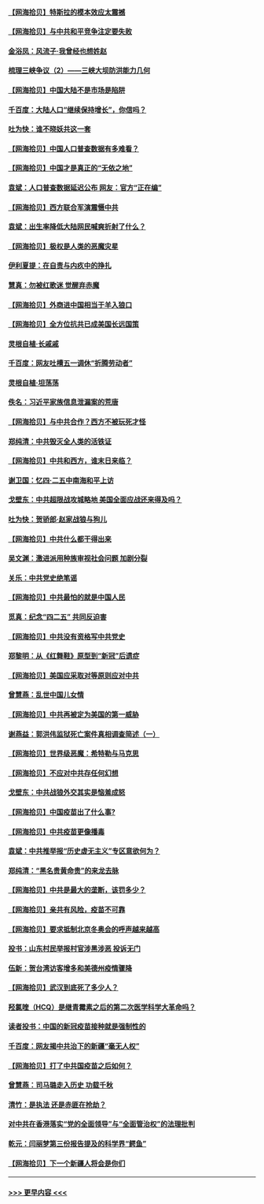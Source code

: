 #### [【网海拾贝】特斯拉的模本效应太震撼](../pages/nsc993/n12925626.md?t=05060551) 
#### [【网海拾贝】与中共和平竞争注定要失败](../pages/nsc993/n12923326.md?t=05060551) 
#### [金浴凤：风流子‧我曾经也想姓赵](../pages/nsc993/n12920911.md?t=05060551) 
#### [梳理三峡争议（2）——三峡大坝防洪能力几何](../pages/nsc993/n12920173.md?t=05060551) 
#### [【网海拾贝】中国大陆不是市场是陷阱](../pages/nsc993/n12920143.md?t=05060551) 
#### [千百度：大陆人口“继续保持增长”，你信吗？](../pages/nsc993/n12918946.md?t=05060551) 
#### [吐为快：谁不晓妖共这一套](../pages/nsc993/n12918941.md?t=05060551) 
#### [【网海拾贝】中国人口普查数据有多难看？](../pages/nsc993/n12917822.md?t=05060551) 
#### [【网海拾贝】中国才是真正的“无依之地”](../pages/nsc993/n12915845.md?t=05060551) 
#### [袁斌：人口普查数据延迟公布 网友：官方“正在编”](../pages/nsc993/n12915748.md?t=05060551) 
#### [【网海拾贝】西方联合军演震慑中共](../pages/nsc993/n12913466.md?t=05060551) 
#### [袁斌：出生率降低大陆网民喊爽折射了什么？](../pages/nsc993/n12913365.md?t=05060551) 
#### [【网海拾贝】极权是人类的恶魔灾星](../pages/nsc993/n12910697.md?t=05060551) 
#### [伊利夏提：在自责与内疚中的挣扎](../pages/nsc993/n12910493.md?t=05060551) 
#### [慧真：勿被红歌迷 觉醒弃赤魔](../pages/nsc993/n12910485.md?t=05060551) 
#### [【网海拾贝】外商进中国相当于羊入狼口](../pages/nsc993/n12908274.md?t=05060551) 
#### [【网海拾贝】全方位抗共已成美国长远国策](../pages/nsc993/n12906878.md?t=05060551) 
#### [灵根自植‧长戚戚](../pages/nsc993/n12905585.md?t=05060551) 
#### [千百度：网友吐槽五一调休“折腾劳动者”](../pages/nsc993/n12905934.md?t=05060551) 
#### [灵根自植‧坦荡荡](../pages/nsc993/n12905562.md?t=05060551) 
#### [佚名：习近平家族信息泄漏案的荒唐](../pages/nsc993/n12904705.md?t=05060551) 
#### [【网海拾贝】与中共合作？西方不被玩死才怪](../pages/nsc993/n12903873.md?t=05060551) 
#### [郑纯清：中共毁灭全人类的活铁证](../pages/nsc993/n12903785.md?t=05060551) 
#### [【网海拾贝】中共和西方，谁末日来临？](../pages/nsc993/n12903482.md?t=05060551) 
#### [谢卫国：忆四‧二五中南海和平上访](../pages/nsc993/n12902192.md?t=05060551) 
#### [戈壁东：中共超限战攻城略地 美国全面应战还来得及吗？](../pages/nsc993/n12902297.md?t=05060551) 
#### [吐为快：贺骄郎‧赵家战狼与狗儿](../pages/nsc993/n12902280.md?t=05060551) 
#### [【网海拾贝】中共什么都干得出来](../pages/nsc993/n12897500.md?t=05060551) 
#### [吴文渊：激进派用种族审视社会问题 加剧分裂](../pages/nsc993/n12893881.md?t=05060551) 
#### [关乐：中共党史绝笔谣](../pages/nsc993/n12897270.md?t=05060551) 
#### [【网海拾贝】中共最怕的就是中国人民](../pages/nsc993/n12894705.md?t=05060551) 
#### [觅真：纪念“四二五” 共同反迫害](../pages/nsc993/n12894553.md?t=05060551) 
#### [【网海拾贝】中共没有资格写中共党史](../pages/nsc993/n12892231.md?t=05060551) 
#### [郑黎明：从《红舞鞋》原型到“新冠”后遗症](../pages/nsc993/n12890469.md?t=05060551) 
#### [【网海拾贝】美国应采取对等原则应对中共](../pages/nsc993/n12889176.md?t=05060551) 
#### [曾慧燕：乱世中国儿女情](../pages/nsc993/n12887931.md?t=05060551) 
#### [【网海拾贝】中共再被定为美国的第一威胁](../pages/nsc993/n12887580.md?t=05060551) 
#### [谢燕益：郭洪伟监狱死亡案件真相调查简述（一）](../pages/nsc993/n12885648.md?t=05060551) 
#### [【网海拾贝】世界级恶魔：希特勒与马克思](../pages/nsc993/n12884062.md?t=05060551) 
#### [【网海拾贝】不应对中共存任何幻想](../pages/nsc993/n12881460.md?t=05060551) 
#### [戈壁东：中共战狼外交其实是恼羞成怒](../pages/nsc993/n12880392.md?t=05060551) 
#### [【网海拾贝】中国疫苗出了什么事?](../pages/nsc993/n12879124.md?t=05060551) 
#### [【网海拾贝】中共疫苗更像播毒](../pages/nsc993/n12876631.md?t=05060551) 
#### [袁斌：中共推举报“历史虚无主义”专区意欲何为？](../pages/nsc993/n12876530.md?t=05060551) 
#### [郑纯清：“黑名贵黄命贵”的来龙去脉](../pages/nsc993/n12875589.md?t=05060551) 
#### [【网海拾贝】中共是最大的垄断，该罚多少？](../pages/nsc993/n12874006.md?t=05060551) 
#### [【网海拾贝】亲共有风险，疫苗不可靠](../pages/nsc993/n12872224.md?t=05060551) 
#### [【网海拾贝】要求抵制北京冬奥会的呼声越来越高](../pages/nsc993/n12868962.md?t=05060551) 
#### [投书：山东村民举报村官涉黑涉恶 投诉无门](../pages/nsc993/n12869726.md?t=05060551) 
#### [伍新：贺台湾访客增多和美德州疫情骤降](../pages/nsc993/n12865651.md?t=05060551) 
#### [【网海拾贝】武汉到底死了多少人？](../pages/nsc993/n12863707.md?t=05060551) 
#### [羟氯喹（HCQ）是继青霉素之后的第二次医学科学大革命吗？](../pages/nsc993/n12638564.md?t=05060551) 
#### [读者投书：中国的新冠疫苗接种就是强制性的](../pages/nsc993/n12859932.md?t=05060551) 
#### [千百度：网友揭中共治下的新疆“毫无人权”](../pages/nsc993/n12858385.md?t=05060551) 
#### [【网海拾贝】打了中共国疫苗之后如何？](../pages/nsc993/n12857866.md?t=05060551) 
#### [曾慧燕：司马璐走入历史 功载千秋](../pages/nsc993/n12856996.md?t=05060551) 
#### [清竹：是执法 还是赤匪在抢劫？](../pages/nsc993/n12856952.md?t=05060551) 
#### [对中共在香港落实“党的全面领导”与“全面管治权”的法理批判](../pages/nsc993/n12856929.md?t=05060551) 
#### [乾元：闫丽梦第三份报告提及的科学界“鳄鱼”](../pages/nsc993/n12855985.md?t=05060551) 
#### [【网海拾贝】下一个新疆人将会是你们](../pages/nsc993/n12855864.md?t=05060551) 

----
#### [ >>> 更早内容 <<< ](../indexes/nsc993-earlier.md)
